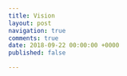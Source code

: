 ```yaml
---
title: Vision
layout: post
navigation: true
comments: true
date: 2018-09-22 00:00:00 +0000
published: false

---
```

